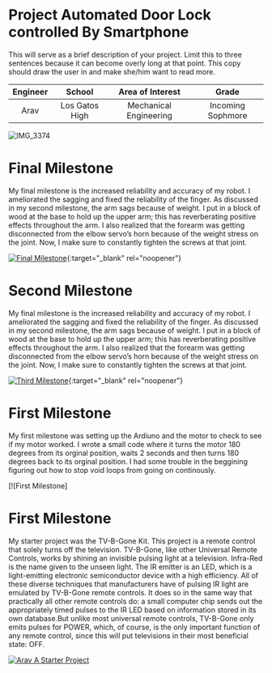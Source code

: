 ﻿# Project Automated Door Lock controlled By Smartphone 
This will serve as a brief description of your project. Limit this to three sentences because it can become overly long at that point. This copy should draw the user in and make she/him want to read more.

| **Engineer** | **School** | **Area of Interest** | **Grade** |
|:--:|:--:|:--:|:--:|
| Arav | Los Gatos High | Mechanical Engineering | Incoming Sophmore

![IMG_3374](https://user-images.githubusercontent.com/107636256/174343360-5205d995-5982-4d61-a0ca-3b9098cd22a9.jpg)

  
# Final Milestone
My final milestone is the increased reliability and accuracy of my robot. I ameliorated the sagging and fixed the reliability of the finger. As discussed in my second milestone, the arm sags because of weight. I put in a block of wood at the base to hold up the upper arm; this has reverberating positive effects throughout the arm. I also realized that the forearm was getting disconnected from the elbow servo’s horn because of the weight stress on the joint. Now, I make sure to constantly tighten the screws at that joint. 

[![Final Milestone](https://res.cloudinary.com/marcomontalbano/image/upload/v1612573869/video_to_markdown/images/youtube--F7M7imOVGug-c05b58ac6eb4c4700831b2b3070cd403.jpg )](https://www.youtube.com/watch?v=F7M7imOVGug&feature=emb_logo "Final Milestone"){:target="_blank" rel="noopener"}

# Second Milestone
My final milestone is the increased reliability and accuracy of my robot. I ameliorated the sagging and fixed the reliability of the finger. As discussed in my second milestone, the arm sags because of weight. I put in a block of wood at the base to hold up the upper arm; this has reverberating positive effects throughout the arm. I also realized that the forearm was getting disconnected from the elbow servo’s horn because of the weight stress on the joint. Now, I make sure to constantly tighten the screws at that joint.

[![Third Milestone](https://res.cloudinary.com/marcomontalbano/image/upload/v1612574014/video_to_markdown/images/youtube--y3VAmNlER5Y-c05b58ac6eb4c4700831b2b3070cd403.jpg)](https://www.youtube.com/watch?v=y3VAmNlER5Y&feature=emb_logo "Second Milestone"){:target="_blank" rel="noopener"}
# First Milestone
  
My first milestone was setting up the Ardiuno and the motor to check to see if my motor worked. I wrote a small code where it turns the motor 180 degrees from its orginal position, waits 2 seconds and then turns 180 degrees back to its orginal position. I had some trouble in the beggining figuring out how to stop void loops from going on continously. 

[![First Milestone]
# First Milestone

My starter project was the TV-B-Gone Kit. This project is a remote control that solely turns off the television. TV-B-Gone, like other Universal Remote Controls, works by shining an invisible pulsing light at a television. Infra-Red is the name given to the unseen light. The IR emitter is an LED, which is a light-emitting electronic semiconductor device with a high efficiency. All of these diverse techniques that manufacturers have of pulsing IR light are emulated by TV-B-Gone remote controls. It does so in the same way that practically all other remote controls do: a small computer chip sends out the appropriately timed pulses to the IR LED based on information stored in its own database.But unlike most universal remote controls, TV-B-Gone only emits pulses for POWER, which, of course, is the only important function of any remote control, since this will put televisions in their most beneficial state: OFF. 

[![Arav A Starter Project](https://res.cloudinary.com/marcomontalbano/image/upload/v1655741417/video_to_markdown/images/youtube--l2L5atMuXcE-c05b58ac6eb4c4700831b2b3070cd403.jpg)](https://youtu.be/l2L5atMuXcE "Arav A Starter Project")
